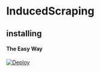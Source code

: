 # InducedScraping


## installing

#### The Easy Way

[![Deploy](https://www.herokucdn.com/deploy/button.svg)](https://heroku.com/deploy?template=https://github.com/01-Meyitzade-01/meyitbot)


